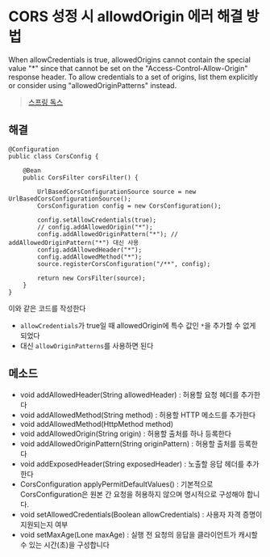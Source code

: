 # CORS 성정 시 allowdOrigin 에러 해결 방법
When allowCredentials is true, allowedOrigins cannot contain the special value "*" since that cannot be set on the "Access-Control-Allow-Origin" response header. To allow credentials to a set of origins, list them explicitly or consider using "allowedOriginPatterns" instead.


>[스프링 독스](https://docs.spring.io/spring-framework/docs/current/javadoc-api/org/springframework/web/cors/CorsConfiguration.html)
## 해결
    @Configuration
    public class CorsConfig {

        @Bean
        public CorsFilter corsFilter() {

            UrlBasedCorsConfigurationSource source = new UrlBasedCorsConfigurationSource();
            CorsConfiguration config = new CorsConfiguration();

            config.setAllowCredentials(true);
            // config.addAllowedOrigin("*");
            config.addAllowedOriginPattern("*"); // addAllowedOriginPattern("*") 대신 사용
            config.addAllowedHeader("*");
            config.addAllowedMethod("*");
            source.registerCorsConfiguration("/**", config);

            return new CorsFilter(source);
        }
    }
이와 같은 코드를 작성한다
* `allowCredentials`가 true일 때 allowedOrigin에 특수 값인 `*`을 추가할 수 없게 되었다
* 대신 `allowOriginPatterns`를 사용하면 된다

## 메소드
* void addAllowedHeader(String allowedHeader) : 허용할 요청 헤더를 추가한다
* void addAllowedMethod(String method) : 허용할 HTTP 메소드를 추가한다
* void addAllowedMethod(HttpMethod method)
* void addAllowedOrigin(String origin) : 허용할 출처를 하나 등록한다
* void addAllowedOriginPattern(String originPattern) : 허용할 출처를 등록한다
* void addExposedHeader(String exposedHeader) : 노출할 응답 헤더를 추가한다
* CorsConfiguration applyPermitDefaultValues() : 기본적으로 CorsConfiguration은 원본 간 요청을 허용하지 않으며 명시적으로 구성해야 합니다.
* void setAllowedCredentials(Boolean allowCredentials) : 사용자 자격 증명이 지원되는지 여부
* void setMaxAge(Lone maxAge) : 실행 전 요청의 응답을 클라이언트가 캐시할 수 있는 시간(초)을 구성합니다